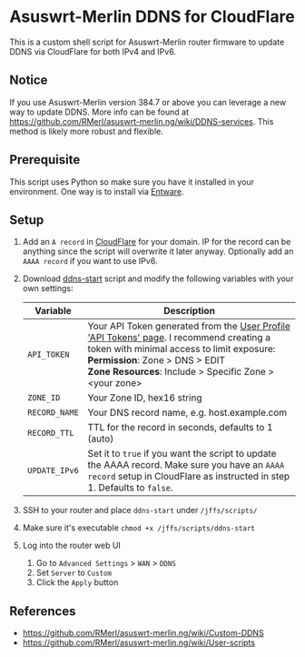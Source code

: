 # Asuswrt-Merlin DDNS for CloudFlare

This is a custom shell script for Asuswrt-Merlin router firmware to update DDNS via CloudFlare for both IPv4 and IPv6.

## Notice

If you use Asuswrt-Merlin version 384.7 or above you can leverage a new way to update DDNS. More info can be found at https://github.com/RMerl/asuswrt-merlin.ng/wiki/DDNS-services. This method is likely more robust and flexible.

## Prerequisite

This script uses Python so make sure you have it installed in your environment. One way is to install via [Entware](https://github.com/RMerl/asuswrt-merlin.ng/wiki/Entware).

## Setup

1. Add an `A record` in [CloudFlare](https://www.cloudflare.com/) for your domain. IP for the record can be anything since the script will overwrite it later anyway. Optionally add an `AAAA record` if you want to use IPv6.

1. Download [ddns-start](ddns-start) script and modify the following variables with your own settings:

   | Variable      | Description                                                                                                                                                                                                                                                                                     |
   | ------------- | ----------------------------------------------------------------------------------------------------------------------------------------------------------------------------------------------------------------------------------------------------------------------------------------------- |
   | `API_TOKEN`   | Your API Token generated from the [User Profile 'API Tokens' page](https://dash.cloudflare.com/profile/api-tokens). I recommend creating a token with minimal access to limit exposure:<br />**Permission**: Zone > DNS > EDIT<br />**Zone Resources**: Include > Specific Zone > \<your zone\> |
   | `ZONE_ID`     | Your Zone ID, hex16 string                                                                                                                                                                                                                                                                      |
   | `RECORD_NAME` | Your DNS record name, e.g. host.example.com                                                                                                                                                                                                                                                     |
   | `RECORD_TTL`  | TTL for the record in seconds, defaults to 1 (auto)                                                                                                                                                                                                                                             |
   | `UPDATE_IPv6` | Set it to `true` if you want the script to update the AAAA record. Make sure you have an `AAAA record` setup in CloudFlare as instructed in step 1. Defaults to `false`.                                                                                                                        |

1. SSH to your router and place `ddns-start` under `/jffs/scripts/`

1. Make sure it's executable `chmod +x /jffs/scripts/ddns-start`

1. Log into the router web UI

   1. Go to `Advanced Settings` > `WAN` > `DDNS`
   1. Set `Server` to `Custom`
   1. Click the `Apply` button

## References

- <https://github.com/RMerl/asuswrt-merlin.ng/wiki/Custom-DDNS>
- <https://github.com/RMerl/asuswrt-merlin.ng/wiki/User-scripts>
